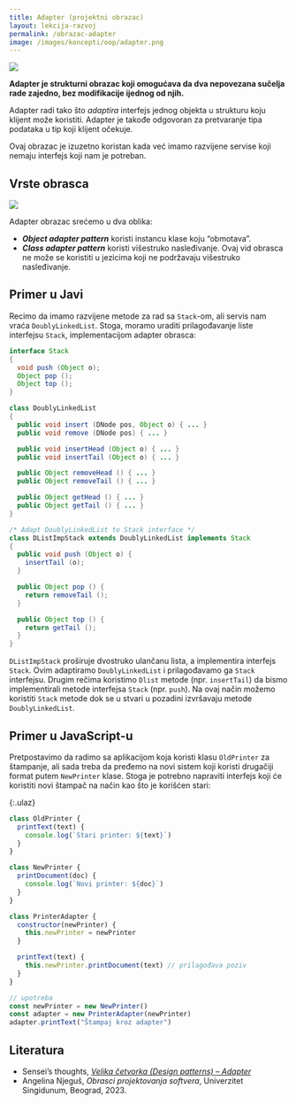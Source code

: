 ```yaml
---
title: Adapter (projektni obrazac)
layout: lekcija-razvoj
permalink: /obrazac-adapter
image: /images/koncepti/oop/adapter.png
---
```


![]({{page.image}})

**Adapter je strukturni obrazac koji omogućava da dva nepovezana sučelja rade zajedno, bez modifikacije ijednog od njih.**

Adapter radi tako što *adaptira* interfejs jednog objekta u strukturu koju klijent može koristiti. Adapter je takođe odgovoran za pretvaranje tipa podataka u tip koji klijent očekuje.

Ovaj obrazac je izuzetno koristan kada već imamo razvijene servise koji nemaju interfejs koji nam je potreban. 

## Vrste obrasca

![](https://refactoring.guru/images/patterns/content/adapter/adapter-en.png)

Adapter obrazac srećemo u dva oblika:
- ***Object adapter pattern*** koristi instancu klase koju “obmotava”.
- ***Class adapter pattern*** koristi višestruko nasleđivanje. Ovaj vid obrasca ne može se koristiti u jezicima koji ne podržavaju višestruko nasleđivanje.

## Primer u Javi

Recimo da imamo razvijene metode za rad sa `Stack`-om, ali servis nam vraća `DoublyLinkedList`. Stoga, moramo uraditi prilagođavanje liste interfejsu `Stack`, implementacijom adapter obrasca:

```java
interface Stack
{
  void push (Object o);
  Object pop ();
  Object top ();
}

class DoublyLinkedList
{
  public void insert (DNode pos, Object o) { ... }
  public void remove (DNode pos) { ... }

  public void insertHead (Object o) { ... }
  public void insertTail (Object o) { ... }

  public Object removeHead () { ... }
  public Object removeTail () { ... }

  public Object getHead () { ... }
  public Object getTail () { ... }
}

/* Adapt DoublyLinkedList to Stack interface */
class DListImpStack extends DoublyLinkedList implements Stack
{
  public void push (Object o) {
    insertTail (o);
  }

  public Object pop () {
    return removeTail ();
  }

  public Object top () {
    return getTail ();
  }
}
```

`DListImpStack` proširuje dvostruko ulančanu lista, a implementira interfejs `Stack`. Ovim adaptiramo `DoublyLinkedList` i prilagođavamo ga `Stack` interfejsu. Drugim rečima koristimo `Dlist` metode (npr. `insertTail`) da bismo implementirali metode interfejsa `Stack` (npr. `push`). Na ovaj način možemo koristiti `Stack` metode dok se u stvari u pozadini izvršavaju metode `DoublyLinkedList`.

## Primer u JavaScript-u

Pretpostavimo da radimo sa aplikacijom koja koristi klasu `OldPrinter` za štampanje, ali sada treba da pređemo na novi sistem koji koristi drugačiji format putem `NewPrinter` klase. Stoga je potrebno napraviti interfejs koji će koristiti novi štampač na način kao što je korišćen stari:

{:.ulaz}
```js
class OldPrinter {
  printText(text) {
    console.log(`Stari printer: ${text}`)
  }
}

class NewPrinter {
  printDocument(doc) {
    console.log(`Novi printer: ${doc}`)
  }
}

class PrinterAdapter {
  constructor(newPrinter) {
    this.newPrinter = newPrinter
  }

  printText(text) {
    this.newPrinter.printDocument(text) // prilagođava poziv
  }
}

// upotreba
const newPrinter = new NewPrinter()
const adapter = new PrinterAdapter(newPrinter)
adapter.printText("Štampaj kroz adapter")
```

## Literatura
- Sensei’s thoughts, *[Velika četvorka (Design patterns) – Adapter](https://senseithoughts.wordpress.com/2007/05/29/velika-cetvorka-design-patterns-adapter)*
- Angelina Njeguš, *Obrasci projektovanja softvera*, Univerzitet Singidunum, Beograd, 2023.